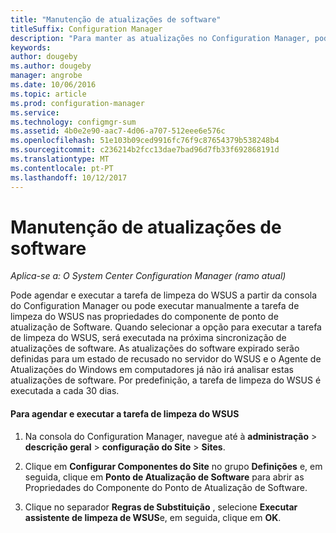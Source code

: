 ```yaml
---
title: "Manutenção de atualizações de software"
titleSuffix: Configuration Manager
description: "Para manter as atualizações no Configuration Manager, pode agendar a tarefa de limpeza do WSUS ou pode executá-lo manualmente."
keywords: 
author: dougeby
ms.author: dougeby
manager: angrobe
ms.date: 10/06/2016
ms.topic: article
ms.prod: configuration-manager
ms.service: 
ms.technology: configmgr-sum
ms.assetid: 4b0e2e90-aac7-4d06-a707-512eee6e576c
ms.openlocfilehash: 51e103b09ced9916fc76f9c87654379b538248b4
ms.sourcegitcommit: c236214b2fcc13dae7bad96d7fb33f692868191d
ms.translationtype: MT
ms.contentlocale: pt-PT
ms.lasthandoff: 10/12/2017
---
```

# <a name="software-updates-maintenance"></a>Manutenção de atualizações de software

*Aplica-se a: O System Center Configuration Manager (ramo atual)*

Pode agendar e executar a tarefa de limpeza do WSUS a partir da consola do Configuration Manager ou pode executar manualmente a tarefa de limpeza do WSUS nas propriedades do componente de ponto de atualização de Software. Quando selecionar a opção para executar a tarefa de limpeza do WSUS, será executada na próxima sincronização de atualizações de software. As atualizações do software expirado serão definidas para um estado de recusado no servidor do WSUS e o Agente de Atualizações do Windows em computadores já não irá analisar estas atualizações de software. Por predefinição, a tarefa de limpeza do WSUS é executada a cada 30 dias.  

#### <a name="to-schedule-and-run-the-wsus-cleanup-job"></a>Para agendar e executar a tarefa de limpeza do WSUS  

1.  Na consola do Configuration Manager, navegue até à **administração** > **descrição geral** > **configuração do Site** > **Sites**.  

2.  Clique em **Configurar Componentes do Site** no grupo **Definições** e, em seguida, clique em **Ponto de Atualização de Software** para abrir as Propriedades do Componente do Ponto de Atualização de Software.  

3.  Clique no separador **Regras de Substituição** , selecione **Executar assistente de limpeza de WSUS**e, em seguida, clique em **OK**.
